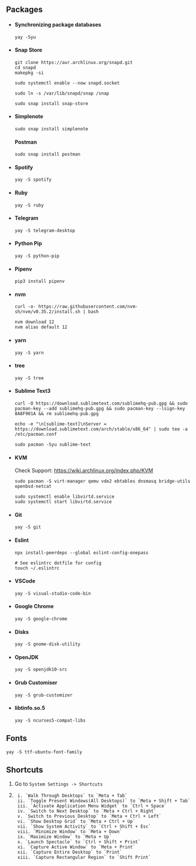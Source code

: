 ## Packages

  - #### Synchronizing package databases
    ```
    yay -Syu
    ```

  - #### Snap Store
    ```
    git clone https://aur.archlinux.org/snapd.git
    cd snapd
    makepkg -si

    sudo systemctl enable --now snapd.socket

    sudo ln -s /var/lib/snapd/snap /snap

    sudo snap install snap-store
    ```

  - #### Simplenote
    ```
    sudo snap install simplenote
    ```

    #### Postman
    ```
    sudo snap install postman
    ```

  - #### Spotify
    ```
    yay -S spotify
    ```

  - #### Ruby
    ```
    yay -S ruby
    ```

  - #### Telegram
    ```
    yay -S telegram-desktop
    ```

  - #### Python Pip
    ```
    yay -S python-pip
    ```
  
  - #### Pipenv
    ```
    pip3 install pipenv
    ```
  
  - #### nvm
    ```
    curl -o- https://raw.githubusercontent.com/nvm-sh/nvm/v0.35.2/install.sh | bash
    
    nvm download 12
    nvm alias default 12
    ```

  - #### yarn
    ```
    yay -S yarn
    ```

  - #### tree
    ```
    yay -S tree
    ```

  - #### Sublime Text3
    ```
    curl -O https://download.sublimetext.com/sublimehq-pub.gpg && sudo pacman-key --add sublimehq-pub.gpg && sudo pacman-key --lsign-key 8A8F901A && rm sublimehq-pub.gpg

    echo -e "\n[sublime-text]\nServer = https://download.sublimetext.com/arch/stable/x86_64" | sudo tee -a /etc/pacman.conf

    sudo pacman -Syu sublime-text
    ```
  
  - #### KVM
    Check Support: https://wiki.archlinux.org/index.php/KVM
    ```
    sudo pacman -S virt-manager qemu vde2 ebtables dnsmasq bridge-utils openbsd-netcat

    sudo systemctl enable libvirtd.service
    sudo systemctl start libvirtd.service
    ```

  - #### Git
    ```
    yay -S git
    ```
  
  - #### Eslint
    ```
    npx install-peerdeps --global eslint-config-onepass

    # See eslintrc dotfile for config
    touch ~/.eslintrc
    ```

  - #### VSCode
    ```
    yay -S visual-studio-code-bin
    ```

  - #### Google Chrome
    ```
    yay -S google-chrome
    ```

  - #### Disks
    ```
    yay -S gnome-disk-utility
    ```

  - #### OpenJDK
    ```
    yay -S openjdk10-src
    ```

  - #### Grub Customiser
    ```
    yay -S grub-customizer
    ```

  - #### libtinfo.so.5
    ```
    yay -S ncurses5-compat-libs
    ```

## Fonts

```
yay -S ttf-ubuntu-font-family
```

## Shortcuts

1. Go to `System Settings -> Shortcuts`
2.
        i. `Walk Through Desktops` to `Meta + Tab`
        ii. `Toggle Present Windows(All Desktops)` to `Meta + Shift + Tab`
        iii. `Activate Application Menu Widget` to `Ctrl + Space`
        iv. `Switch to Next Desktop` to `Meta + Ctrl + Right`
        v. `Switch to Previous Desktop` to `Meta + Ctrl + Left`
        vi. `Show Desktop Grid` to `Meta + Ctrl + Up`
        vii. `Show System Activity` to `Ctrl + Shift + Esc`
        viii. `Minimize Window` to `Meta + Down`
        ix. `Maximize Window` to `Meta + Up`
        x. `Launch Spectacle` to `Ctrl + Shift + Print`
        xi. `Capture Active Window` to `Meta + Print`
        xii. `Capture Entire Desktop` to `Print`
        xiii. `Capture Rectangular Region` to `Shift Print` 
